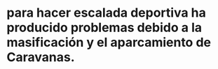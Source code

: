 # para hacer escalada  deportiva ha producido problemas debido a la masificación y el aparcamiento  de Caravanas.
